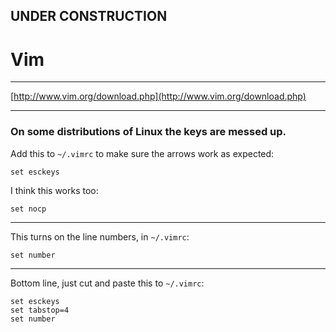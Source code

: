 
## UNDER CONSTRUCTION

# Vim

---

[http://www.vim.org/download.php](http://www.vim.org/download.php)  

---

### On some distributions of Linux the keys are messed up.

Add this to ```~/.vimrc``` to make sure the arrows work as expected:

```
set esckeys
```

I think this works too:

```
set nocp
```

---

This turns on the line numbers, in ```~/.vimrc```:

```
set number
```

---

Bottom line, just cut and paste this to ```~/.vimrc```:

```
set esckeys
set tabstop=4
set number
```

